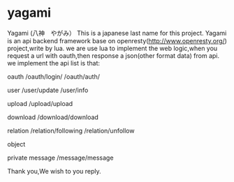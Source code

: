 yagami
======

Yagami (八神　やがみ） This is a japanese last name for this project.
Yagami is an api backend framework base on openresty(http://www.openresty.org/) project,write by lua.
we are use lua to implement the web logic,when you request a url with oauth,then response a json(other format data) from api.
we implement the api list is that:

oauth
/oauth/login/
/oauth/auth/

user 
/user/update
/user/info

upload
/upload/upload

download
/download/download

relation
/relation/following
/relation/unfollow

object


private message
/message/message

Thank you,We wish to you reply.



